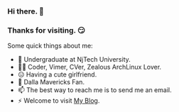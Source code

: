 ### Hi there. 👋
### Thanks for visiting. 😏
Some quick things about me:
+ 🔭 Undergraduate at NjTech University.
+ 🧑‍💻 Coder, Vimer, CVer, Zealous ArchLinux Lover.
+ 😑 Having a cute girlfriend.
+ 🏀 Dalla Mavericks Fan.
+ 📫 The best way to reach me is to send me an email.
+ ⚡ Welcome to visit [My Blog](http://jonathanwayy.xyz/).
<!--
**JonnieWayy/JonnieWayy** is a ✨ _special_ ✨ repository because its `README.md` (this file) appears on your GitHub profile.

Here are some ideas to get you started:

- 🔭 I’m currently working on ...
- 🌱 I’m currently learning ...
- 👯 I’m looking to collaborate on ...
- 🤔 I’m looking for help with ...
- 💬 Ask me about ...
- 📫 How to reach me: ...
- 😄 Pronouns: ...
- ⚡ Fun fact: ...
-->
